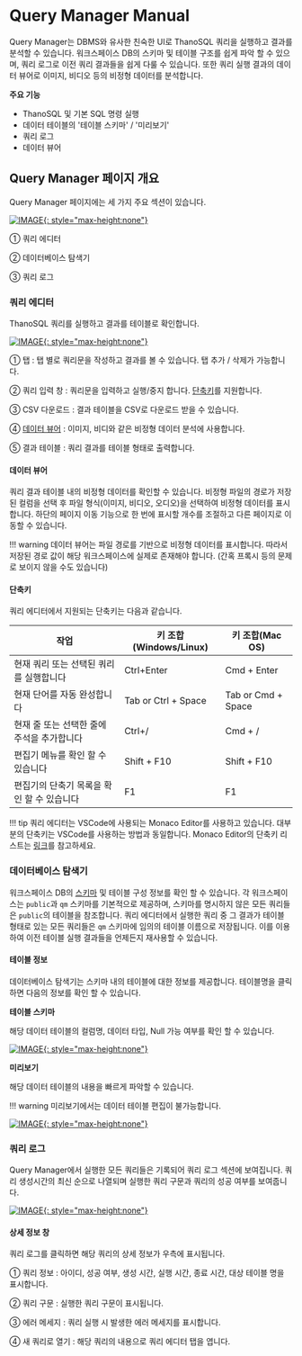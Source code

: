 # __Query Manager Manual__

Query Manager는 DBMS와 유사한 친숙한 UI로 ThanoSQL 쿼리을 실행하고 결과를 분석할 수 있습니다. 워크스페이스 DB의 스키마 및 테이블 구조를 쉽게 파악 할 수 있으며, 쿼리 로그로 이전 쿼리 결과들을 쉽게 다룰 수 있습니다. 또한 쿼리 실행 결과의 데이터 뷰어로 이미지, 비디오 등의 비정형 데이터를 분석합니다.

**주요 기능**

- ThanoSQL 및 기본 SQL 명령 실행
- 데이터 테이블의 '테이블 스키마' / '미리보기'
- 쿼리 로그
- 데이터 뷰어

## __Query Manager 페이지 개요__

Query Manager 페이지에는 세 가지 주요 섹션이 있습니다.

[![IMAGE](/ko/img/getting_started/paas/workspace/qm_img_0.png){: style="max-height:none"}](/ko/img/getting_started/paas/workspace/qm_img_0.png)

① 쿼리 에디터

② 데이터베이스 탐색기

③ 쿼리 로그

### __쿼리 에디터__

ThanoSQL 쿼리를 실행하고 결과를 테이블로 확인합니다.

[![IMAGE](/ko/img/getting_started/paas/workspace/qm_img_1.png){: style="max-height:none"}](/ko/img/getting_started/paas/workspace/qm_img_1.png)

① 탭 : 탭 별로 쿼리문을 작성하고 결과를 볼 수 있습니다. 탭 추가 / 삭제가 가능합니다.

② 쿼리 입력 창 : 쿼리문을 입력하고 실행/중지 합니다. [단축키](#_3)를 지원합니다.

③ CSV 다운로드 : 결과 테이블을 CSV로 다운로드 받을 수 있습니다.

④ [데이터 뷰어](#_2) : 이미지, 비디와 같은 비정형 데이터 분석에 사용합니다.

⑤ 결과 테이블 : 쿼리 결과를 테이블 형태로 출력합니다.

#### 데이터 뷰어

쿼리 결과 테이블 내의 비정형 데이터를 확인할 수 있습니다. 비정형 파일의 경로가 저장된 컬럼을 선택 후 파일 형식(이미지, 비디오, 오디오)을 선택하여 비정형 데이터를 표시합니다. 하단의 페이지 이동 기능으로 한 번에 표시할 개수를 조절하고 다른 페이지로 이동할 수 있습니다.

!!! warning
    데이터 뷰어는 파일 경로를 기반으로 비정형 데이터를 표시합니다. 따라서 저장된 경로 값이 해당 워크스페이스에 실제로 존재해야 합니다. (간혹 프록시 등의 문제로 보이지 않을 수도 있습니다)

#### 단축키

쿼리 에디터에서 지원되는 단축키는 다음과 같습니다.

| 작업 | 키 조합(Windows/Linux) | 키 조합(Mac OS) |
| -- | -- | -- |
| 현재 쿼리 또는 선택된 쿼리를 실행합니다 | Ctrl+Enter | Cmd + Enter |
| 현재 단어를 자동 완성합니다 | Tab or Ctrl + Space | Tab or Cmd + Space |
| 현재 줄 또는 선택한 줄에 주석을 추가합니다 | Ctrl+/ | Cmd + / |
| 편집기 메뉴를 확인 할 수 있습니다 | Shift + F10 | Shift + F10 |
| 편집기의 단축기 목록을 확인 할 수 있습니다 | F1 | F1 |

!!! tip
    쿼리 에디터는 VSCode에 사용되는 Monaco Editor를 사용하고 있습니다. 대부분의 단축키는 VSCode를 사용하는 방법과 동일합니다. Monaco Editor의 단축키 리스트는 [링크](https://en.docs.monaca.io/products_guide/monaca_ide/editor)를 참고하세요.

### __데이터베이스 탐색기__

워크스페이스 DB의 [스키마](https://www.postgresql.org/docs/current/ddl-schemas.html) 및 테이블 구성 정보를 확인 할 수 있습니다. 각 워크스페이스는 `public`과 `qm` 스키마를 기본적으로 제공하며, 스키마를 명시하지 않은 모든 쿼리들은 `public`의 테이블을 참조합니다. 쿼리 에디터에서 실행한 쿼리 중 그 결과가 테이블 형태로 있는 모든 쿼리들은 `qm` 스키마에 임의의 테이블 이름으로 저장됩니다. 이를 이용하여 이전 테이블 실행 결과들을 언제든지 재사용할 수 있습니다.

#### **테이블 정보**

데이터베이스 탐색기는 스키마 내의 테이블에 대한 정보를 제공합니다. 테이블명을 클릭하면 다음의 정보를 확인 할 수 있습니다.

**테이블 스키마**

해당 데이터 테이블의 컬럼명, 데이터 타입, Null 가능 여부를 확인 할 수 있습니다.

[![IMAGE](/ko/img/getting_started/paas/workspace/img3.png){: style="max-height:none"}](/ko/img/getting_started/paas/workspace/img3.png)

**미리보기**

해당 데이터 테이블의 내용을 빠르게 파악할 수 있습니다.

!!! warning 
    미리보기에서는 데이터 테이블 편집이 불가능합니다.

[![IMAGE](/ko/img/getting_started/paas/workspace/img4.png){: style="max-height:none"}](/ko/img/getting_started/paas/workspace/img4.png)

### __쿼리 로그__

Query Manager에서 실행한 모든 쿼리들은 기록되어 쿼리 로그 섹션에 보여집니다. 쿼리 생성시간의 최신 순으로 나열되며 실행한 쿼리 구문과 쿼리의 성공 여부를 보여줍니다.

[![IMAGE](/ko/img/getting_started/paas/workspace/qm_img_2.png){: style="max-height:none"}](/ko/img/getting_started/paas/workspace/qm_img_2.png)

#### 상세 정보 창

쿼리 로그를 클릭하면 해당 쿼리의 상세 정보가 우측에 표시됩니다.

① 쿼리 정보 : 아이디, 성공 여부, 생성 시간, 실행 시간, 종료 시간, 대상 테이블 명을 표시합니다.

② 쿼리 구문 : 실행한 쿼리 구문이 표시됩니다.

③ 에러 메세지 : 쿼리 실행 시 발생한 에러 메세지를 표시합니다.

④ 새 쿼리로 열기 : 해당 쿼리의 내용으로 쿼리 에디터 탭을 엽니다.
